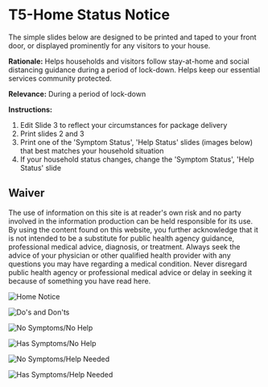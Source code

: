 # T5-Home Status Notice

The simple slides below are designed to be printed and taped to your front door, or displayed prominently for any visitors to your house.

**Rationale:** Helps households and visitors follow stay-at-home and social distancing guidance during a period of lock-down. Helps keep our essential services community protected.

**Relevance:** During a period of lock-down

**Instructions:**
1. Edit Slide 3 to reflect your circumstances for package delivery
2. Print slides 2 and 3
3. Print one of the 'Symptom Status', 'Help Status' slides (images below) that best matches your household situation
4. If your household status changes, change the 'Symptom Status', 'Help Status' slide

## Waiver

The use of information on this site is at reader's own risk and no party involved in the information production can be held responsible for its use. By using the content found on this website, you further acknowledge that it is not intended to be a substitute for public health agency guidance, professional medical advice, diagnosis, or treatment. Always seek the advice of your physician or other qualified health provider with any questions you may have regarding a medical condition. Never disregard public health agency or professional medical advice or delay in seeking it because of something you have read here.

![Home Notice](https://www.coronavirus-toolkit.com/t5_home_notice_sign1.png)

![Do's and Don'ts](https://www.coronavirus-toolkit.com/t5_home_notice_sign2.png)

![No Symptoms/No Help](https://www.coronavirus-toolkit.com/t5_home_notice_sign3.png)

![Has Symptoms/No Help](https://www.coronavirus-toolkit.com/t5_home_notice_sign4.png)

![No Symptoms/Help Needed](https://www.coronavirus-toolkit.com/t5_home_notice_sign5.png)

![Has Symptoms/Help Needed](https://www.coronavirus-toolkit.com/t5_home_notice_sign6.png)